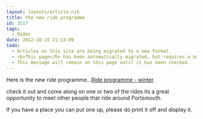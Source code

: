 ```yaml
---
layout: layouts/article.njk
title: the new ride programme
id: 3517
tags:
  - Rides
date: 2012-10-15 21:13:09
todo:
  - Articles on this site are being migrated to a new format.
  - <b>This page</b> has been automatically migrated, but requires a manual check-&amp;-tune to ensure the format and links all work as expected.
  - This message will remain on this page until it has been checked.
---
```


Here is the new ride programme...[Ride programme - winter](http://www.pompeybug.co.uk/2012/10/the-new-ride-programme/ride-programme-winter/)

check it out and come along on one or two of the rides its a great opportunity to meet other people that ride around Portsmouth.

If you have a place you can put one up, please do print it off and display it.